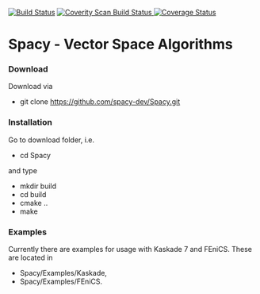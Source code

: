 [![Build Status](https://travis-ci.org/spacy-dev/Spacy.svg?branch=master)](https://travis-ci.org/spacy-dev/Spacy/builds)
<a href="https://scan.coverity.com/projects/lubkoll-spacy">
  <img alt="Coverity Scan Build Status"
       src="https://scan.coverity.com/projects/6364/badge.svg"/>
</a>
[![Coverage Status](https://coveralls.io/repos/github/spacy-dev/Spacy/badge.svg)](https://coveralls.io/github/spacy-dev/Spacy)

# Spacy - Vector Space Algorithms

### Download
Download via
  - git clone https://github.com/spacy-dev/Spacy.git

### Installation
Go to download folder, i.e.
  - cd Spacy
  
and type
  - mkdir build
  - cd build
  - cmake ..
  - make

### Examples
Currently there are examples for usage with Kaskade 7 and FEniCS. These are located in 
 - Spacy/Examples/Kaskade, 
 - Spacy/Examples/FEniCS. 




